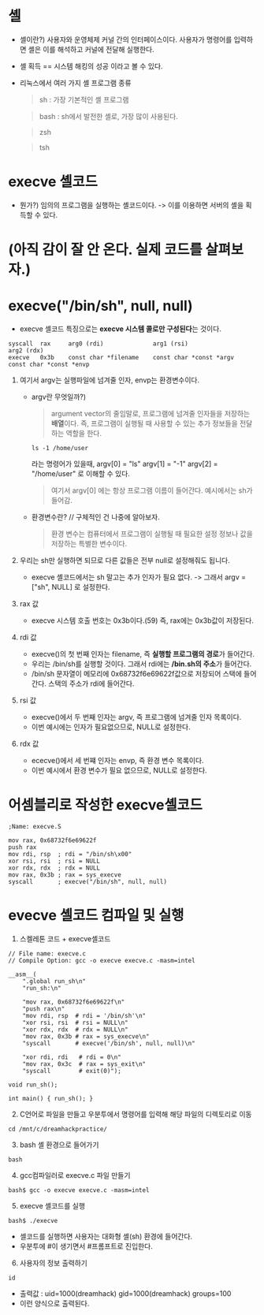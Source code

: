 # 셸
  - 셸이란?) 사용자와 운영체제 커널 간의 인터페이스이다. 사용자가 명령어를 입력하면 셸은 이를 해석하고 커널에 전달해 실행한다. 
  - 셸 획득 == 시스템 해킹의 성공 이라고 볼 수 있다.
  - 리눅스에서 여러 가지 셸 프로그램 종류
    > sh : 가장 기본적인 셸 프로그램
    
    > bash : sh에서 발전한 셸로, 가장 많이 사용된다.
    
    > zsh
    
    > tsh

# execve 셸코드
  - 뭔가?) 임의의 프로그램을 실행하는 셸코드이다. -> 이를 이용하면 서버의 셸을 획득할 수 있다.


# (아직 감이 잘 안 온다. 실제 코드를 살펴보자.)


# execve("/bin/sh", null, null)
  - execve 셸코드 특징으로는 **execve 시스템 콜로만 구성된다**는 것이다.

```
syscall  rax     arg0 (rdi)              arg1 (rsi)                  arg2 (rdx)
execve   0x3b    const char *filename    const char *const *argv     const char *const *envp
```
  1) 여기서 argv는 실행파일에 넘겨줄 인자, envp는 환경변수이다.
     - argv란 무엇일까?)
       > argument vector의 줄임말로, 프로그램에 넘겨줄 인자들을 저장하는 **배열**이다.
       > 즉, 프로그램이 실행될 때 사용할 수 있는 추가 정보들을 전달하는 역할을 한다.
         ```
         ls -1 /home/user
         ```
         라는 명령어가 있을때, argv[0] = "ls"   argv[1] = "-1"  argv[2] = "/home/user" 로 이해할 수 있다.
       > 여기서 argv[0] 에는 항상 프로그램 이름이 들어간다. 예시에서는 sh가 들어감.

      - 환경변수란?   // 구체적인 건 나중에 알아보자.
        > 환경 변수는 컴퓨터에서 프로그램이 실행될 때 필요한 설정 정보나 값을 저장하는 특별한 변수이다.

  2) 우리는 sh만 실행하면 되므로 다른 값들은 전부 null로 설정해줘도 됩니다.
     - execve 셸코드에서는 sh 말고는 추가 인자가 필요 없다. -> 그래서 argv = ["sh", NULL] 로 설정한다.

  3) rax 값
     - execve 시스템 호출 번호는 0x3b이다.(59) 즉, rax에는 0x3b값이 저장된다.

  4) rdi 값
     - execve()의 첫 번째 인자는 filename, 즉 **실행할 프로그램의 경로**가 들어간다.
     - 우리는 /bin/sh를 실행할 것이다. 그래서 rdi에는 **/bin.sh의 주소**가 들어간다.
     - /bin/sh 문자열이 메모리에 0x68732f6e69622f값으로 저장되어 스택에 들어간다. 스택의 주소가 rdi에 들어간다.
    
  5) rsi 값
     - execve()에서 두 번째 인자는 argv, 즉 프로그램에 넘겨줄 인자 목록이다.
     - 이번 예시에는 인자가 필요없으므로, NULL로 설정한다.

  6) rdx 값
     - ececve()에서 세 번쨰 인자는 envp, 즉 환경 변수 목록이다.
     - 이번 예시에서 환경 변수가 필요 없으므로, NULL로 설정한다.

# 어셈블리로 작성한 execve셸코드
```
;Name: execve.S

mov rax, 0x68732f6e69622f
push rax
mov rdi, rsp  ; rdi = "/bin/sh\x00"
xor rsi, rsi  ; rsi = NULL
xor rdx, rdx  ; rdx = NULL
mov rax, 0x3b ; rax = sys_execve
syscall       ; execve("/bin/sh", null, null)
```

# evecve 셸코드 컴파일 및 실행
  1) 스켈레톤 코드 + execve셸코드
```
// File name: execve.c
// Compile Option: gcc -o execve execve.c -masm=intel

__asm__(
    ".global run_sh\n"
    "run_sh:\n"

    "mov rax, 0x68732f6e69622f\n"
    "push rax\n"
    "mov rdi, rsp  # rdi = '/bin/sh'\n"
    "xor rsi, rsi  # rsi = NULL\n"
    "xor rdx, rdx  # rdx = NULL\n"
    "mov rax, 0x3b # rax = sys_execve\n"
    "syscall       # execve('/bin/sh', null, null)\n"

    "xor rdi, rdi   # rdi = 0\n"
    "mov rax, 0x3c	# rax = sys_exit\n"
    "syscall        # exit(0)");

void run_sh();

int main() { run_sh(); }
```

  2) C언어로 파일을 만들고 우분투에서 명령어를 입력해 해당 파일의 디렉토리로 이동
```
cd /mnt/c/dreamhackpractice/
```

  3) bash 셸 환경으로 들어가기
```
bash
```

  4) gcc컴파일러로 execve.c 파일 만들기
```
bash$ gcc -o execve execve.c -masm=intel
```

  5) execve 셸코드를 실행
```
bash$ ./execve
```
   - 셸코드를 실행하면 사용자는 대화형 셸(sh) 환경에 들어간다.
   - 우분투에 #이 생기면서 #프롬프트로 진입한다.

  6) 사용자의 정보 출력하기
```
id
```
  - 출력값 : uid=1000(dreamhack) gid=1000(dreamhack) groups=100
  - 이런 양식으로 출력된다.
